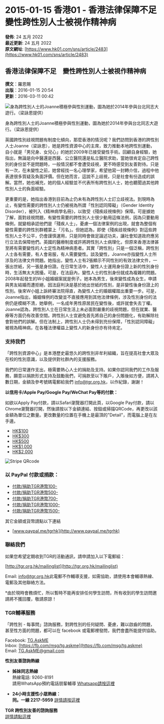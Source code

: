 # 2015-01-15 香港01 - 香港法律保障不足 變性跨性別人士被視作精神病

**發佈**: 24 五月 2022  
**最近更新**: 24 五月 2022  
**原文網址**: [https://www.hk01.com/sns/article/2483](https://www.hk01.com/sns/article/2483)

## 香港法律保障不足　變性跨性別人士被視作精神病

**撰文**：羅恩賜  
**出版**：2016-01-15 20:54  
**更新**：2016-03-11 00:42

![身為跨性別人士的Joanne積極參與性別運動，圖為她於2014年參與台北同志大遊行。（梁詠恩提供）](https://cdn.hk01.com/di/media/images/12343/org/23d2960cea6b293602936b2099f64cae.jpg/eRU-6XJiMmgUQGzOwefYA14Q21BahG7qxjCTgsYwk4I?v=w1920)

身為跨性別人士的Joanne積極參與性別運動，圖為她於2014年參與台北同志大遊行。（梁詠恩提供）

英國跨性別歧視問題有制度化傾向，那麼香港的情況呢？我們訪問到香港的跨性別人士Joanne（梁詠恩），她是跨性資源中心的主席，致力推動本地跨性別運動，自小就是「男兒身、女兒心」的她於2009年已接受變性手術。回顧自身經驗，她指出，無論是向中醫還是西醫、公立醫院還是私立醫院求助，當她很肯定自己跨性別的身份並不是問題時，一般情況都不會遭受歧視，更不時感受到友善對待。只是有一次，在未變性之前，她曾經找一名心理學家，希望他寫一封轉介信，過程中他表達很多質疑及負面評價。但在她而言，這說不上歧視，只是社會有份造成的誤解。當然，她也補充，她的個人經驗並不代表所有跨性別人士，她也聽聞過其他跨性別人士的負面經驗。

更重要的是，她指出香港到目前為止仍未有為跨性別人士訂立歧視法。到現時為止，有變性需要的跨性別人士仍被視為所謂「性別認同障礙」（Gender Identity Disorder），被列入《精神病學名冊》，以致受《殘疾歧視條例》保障。可是據她了解，面對歧視問題，有變性需要的跨性別人士很少動用這條法例，因為只要動用條例，就變相承認他們是「殘疾人士」，憂慮一個法律案例的出現，就會為整個有變性需要的跨性別群體蒙上「污名」。但她認為，即使《殘疾歧視條例》對這些跨性別人士不公平，仍會謹慎運用，只是同時會做足論述功夫，讓社會知道政府應另行立法去保障他們。英國的醫療制度或許將跨性別人士病理化，但原來香港法律甚至將有需要變性的人士定性為精神病患者。其實「跨性別」只是一個泛稱，跨性別人士各有需要，有人會易服，有人需要變性。談及變性，Joanne亦指變性人士所涉及的法律文件問題。她指出，變性人士有2張顯示不同性別的有效法律文件，一張出世紙，另一張是身份證。在日常生活中，變性人士運用身份證上新的性別身份時，生活無太大困擾。可是，在法庭內，變性人士的性別身份就成為複雜的問題。2008年起發生的W小姐婚姻案就是例子。她本為男生，後來變性成為女生，申請與男友結婚而遭拒絕，因法庭判決是基於她出世紙的性別，是非變性後身份證上的性別。後來W小姐上訴終審法院得直，為變性人士的婚姻權踏出重要一步。可是，Joanne指出，婚姻條例的改變並不直接應用到其他法律條例，涉及性別身份的法例仍是模糊不清，她舉例，一名成年男性原居民在變性後，或許就會失去丁權。Joanne認為，跨性別人士在日常生活上未必面對嚴重的歧視問題，但在就業、醫療等方面仍有改善空間。跨性別人士宜避免首先將自己的身份問題化，有助解除社會對他們的誤解。但在法制上，跨性別人士仍未得到充份保障，「性別認同障礙」被視為精神病，在各種法律權益上變性人的新身份亦有待肯定。

### 支持我們

「跨性別資源中心」是本港歷史最悠久的跨性別非牟利組織，旨在提高社會大眾及在校的性別意識，以及提供對社群內的支援服務。

我們的日常運作支出，極需要熱心人士的捐助及支持。如果你認同我們的工作及服務，願意以捐款形式支持及鼓勵我們，可捐款至以下賬戶，入賬後如方便，請將入數日期，金額及參考號碼電郵給我們 [info@tgr.org.hk](mailto:info@tgr.org.hk)，以作紀錄，謝謝！

**以信用卡/Apple Pay/Google Pay/WeChat Pay等的付款：**

如欲以Apply Pay付款，請以Safari瀏覽器打開此頁，以Google Pay付款，請以Chrome瀏覽器打開，然後請按以下金額連結、按鈕或掃描QRCode，再更改以該金額為單位之數量。更改數量的位置在手機上是最頂的"Detail"，而電腦上是在左手邊。

- [HK$100](https://buy.stripe.com/dR6cNaaJQalDbHW144)
- [HK$300](https://buy.stripe.com/4gweVi7xEdxP13ibIJ)
- [HK$500](https://buy.stripe.com/8wMaF27xE1P7aDS4gi)
- [HK$1,000](https://buy.stripe.com/3cs8wUaJQ79reU85kn)
- [HK$2,000](https://buy.stripe.com/14keVi05ceBTdQ4eUY)

![Stripe QRcode](https://cdn.hk01.com/media/images/Stripe_QRcode.png)

### 以 PayPal 付款或捐款：

- [付款/捐助TGR港幣100-](http://www.paypal.me/tgrhk/100)
- [付款/捐助TGR港幣500-](http://www.paypal.me/tgrhk/500)
- [付款/捐助TGR港幣700-](http://www.paypal.me/tgrhk/700)
- [付款/捐助TGR港幣1000-](http://www.paypal.me/tgrhk/1000)
- [付款/捐助TGR港幣1500-](http://www.paypal.me/tgrhk/1500)

其它金額或貨幣請點以下連結

- [www.paypal.me/tgrhk](http://www.paypal.me/tgrhk)

### 聯絡我們

如果您希望定期收到TGR的活動通訊，請申請加入以下電郵組：

[http://tgr.org.hk/mailinglist](http://tgr.org.hk/mailinglist)

Email: [info@tgr.org.hk](mailto:info@tgr.org.hk)此電郵不作輔導支援，如需協助，請使用本會輔導熱線、電郵及其他聯絡方法。

\*由於現時會務煩忙，所以暫時不能再安排任何學生訪問，所有收到的學生訪問邀請將不獲回覆，敬請原諒！

### TGR輔導服務

「跨性別 - 每事問」諮詢服務，對跨性別的任何疑問、憂慮，難以啟齒的問題，甚至性方面的問題，都可以在 facebook 或電郵裡發問，我們會盡所能提供協助。

Facebook: [TG.AskME](https://www.facebook.com/TG.AskME)  
Inbox: [https://fb.com/msg/tg.askme](https://fb.com/msg/tg.askme)  
Email: [TG.AskME@gmail.com](mailto:TG.AskME@gmail.com)

**性別友善諮詢熱線**

- **姊妹同志熱線**  
  熱線電話: 9260-8191  
  請用WhatsApp預約電話朋輩輔導 [Whatsapp請按這裡](https://wa.me/85292608191)

- **24小時支援性小眾熱線：**  
  **同。一線 2217-5959** [詳情請按這裡](https://www.tgr.org.hk/index.php/zh/2/2016-10-17-13-16-38/303-pride-line)  

**TGR 跨性別友善的諮詢服務**  
[詳情請點這裡](https://www.tgr.org.hk/index.php/zh/counseling)
